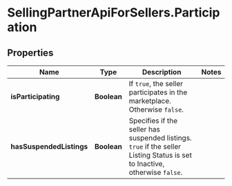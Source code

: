 # SellingPartnerApiForSellers.Participation

## Properties
Name | Type | Description | Notes
------------ | ------------- | ------------- | -------------
**isParticipating** | **Boolean** | If `true`, the seller participates in the marketplace. Otherwise `false`. | 
**hasSuspendedListings** | **Boolean** | Specifies if the seller has suspended listings. `true` if the seller Listing Status is set to Inactive, otherwise `false`. | 


